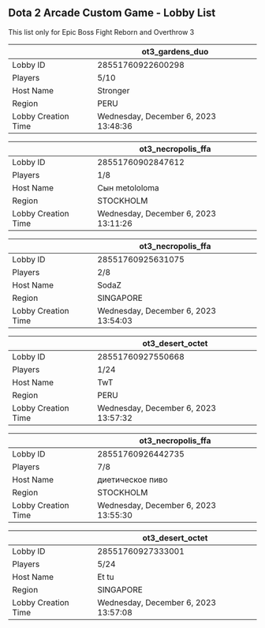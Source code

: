 ## Dota 2 Arcade Custom Game - Lobby List

This list only for Epic Boss Fight Reborn and Overthrow 3

|  | ot3_gardens_duo |
| ------ | ------ |
| Lobby ID | 28551760922600298 |
| Players | 5/10 |
| Host Name | Stronger |
| Region | PERU |
| Lobby Creation Time | Wednesday, December 6, 2023 13:48:36 |


|  | ot3_necropolis_ffa |
| ------ | ------ |
| Lobby ID | 28551760902847612 |
| Players | 1/8 |
| Host Name | Сын metololoma |
| Region | STOCKHOLM |
| Lobby Creation Time | Wednesday, December 6, 2023 13:11:26 |


|  | ot3_necropolis_ffa |
| ------ | ------ |
| Lobby ID | 28551760925631075 |
| Players | 2/8 |
| Host Name | SodaZ |
| Region | SINGAPORE |
| Lobby Creation Time | Wednesday, December 6, 2023 13:54:03 |


|  | ot3_desert_octet |
| ------ | ------ |
| Lobby ID | 28551760927550668 |
| Players | 1/24 |
| Host Name | TwT |
| Region | PERU |
| Lobby Creation Time | Wednesday, December 6, 2023 13:57:32 |


|  | ot3_necropolis_ffa |
| ------ | ------ |
| Lobby ID | 28551760926442735 |
| Players | 7/8 |
| Host Name | диетическое пиво |
| Region | STOCKHOLM |
| Lobby Creation Time | Wednesday, December 6, 2023 13:55:30 |


|  | ot3_desert_octet |
| ------ | ------ |
| Lobby ID | 28551760927333001 |
| Players | 5/24 |
| Host Name | Et tu |
| Region | SINGAPORE |
| Lobby Creation Time | Wednesday, December 6, 2023 13:57:08 |


